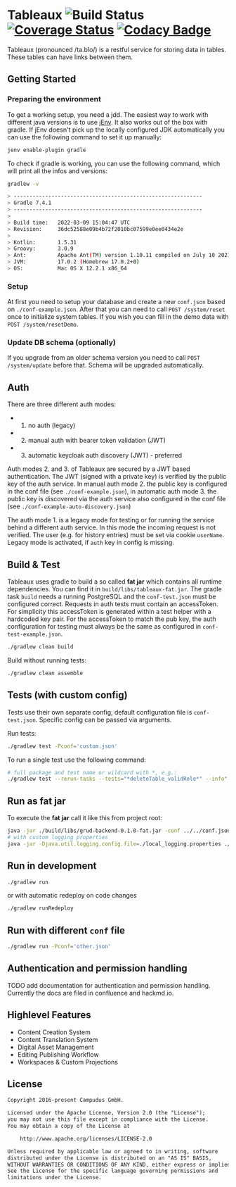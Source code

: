 # Tableaux ![Build Status](https://github.com/campudus/tableaux/actions/workflows/main_ci.yml/badge.svg?branch=master) [![Coverage Status](https://coveralls.io/repos/campudus/tableaux/badge.svg?branch=master&service=github)](https://coveralls.io/github/campudus/tableaux?branch=master) [![Codacy Badge](https://app.codacy.com/project/badge/Grade/07e1410aa5404dd29eaa0b569d55a6de)](https://www.codacy.com/gh/campudus/tableaux/dashboard?utm_source=github.com&amp;utm_medium=referral&amp;utm_content=campudus/tableaux&amp;utm_campaign=Badge_Grade)

Tableaux (pronounced /ta.blo/) is a restful service for storing data in tables. These tables can have links between them.

## Getting Started

### Preparing the environment

To get a working setup, you need a jdd. The easiest way to work with different java versions is to use [jEnv](https://github.com/jenv/jenv). It also works out of the box with gradle. If jEnv doesn't pick up the locally configured JDK automatically you can use the following command to set it up manually:

```sh
jenv enable-plugin gradle
```

To check if gradle is working, you can use the following command, which will print all the infos and versions:

```sh
gradlew -v

> ------------------------------------------------------------
> Gradle 7.4.1
> ------------------------------------------------------------
> 
> Build time:   2022-03-09 15:04:47 UTC
> Revision:     36dc52588e09b4b72f2010bc07599e0ee0434e2e
> 
> Kotlin:       1.5.31
> Groovy:       3.0.9
> Ant:          Apache Ant(TM) version 1.10.11 compiled on July 10 2021
> JVM:          17.0.2 (Homebrew 17.0.2+0)
> OS:           Mac OS X 12.2.1 x86_64
```

### Setup

At first you need to setup your database and create a new `conf.json` based on `./conf-example.json`.
After that you can need to call `POST /system/reset` once to initialize system tables. If you wish you can fill in the demo data with `POST /system/resetDemo`.

### Update DB schema (optionally)

If you upgrade from an older schema version you need to call `POST /system/update` before that. Schema will be upgraded automatically.

## Auth

There are three different auth modes:

- 1. no auth (legacy)
- 2. manual auth with bearer token validation (JWT)
- 3. automatic keycloak auth discovery (JWT) - preferred

Auth modes 2. and 3. of Tableaux are secured by a JWT based authentication. The JWT (signed with a private key) is verified by the public key of the auth service. In manual auth mode 2. the public key is configured in the conf file (see `./conf-example.json`), in automatic auth mode 3. the public key is discovered via the auth service also configured in the conf file (see `./conf-example-auto-discovery.json`)

The auth mode 1. is a legacy mode for testing or for running the service behind a different auth service. In this mode the incoming request is not verified. The user (e.g. for history entries) must be set via cookie `userName`. Legacy mode is activated, if `auth` key in config is missing.

## Build & Test

Tableaux uses gradle to build a so called **fat jar** which contains all runtime dependencies. You can find it in `build/libs/tableaux-fat.jar`. The gradle task `build` needs a running PostgreSQL and the `conf-test.json` must be configured correct. Requests in auth tests must contain an accessToken. For simplicity this accessToken is generated within a test helper with a hardcoded key pair. For the accessToken to match the pub key, the auth configuration for testing must always be the same as configured in `conf-test-example.json`.

```bash
./gradlew clean build
```

Build without running tests:

```bash
./gradlew clean assemble
```

## Tests (with custom config)

Tests use their own separate config, default configuration file is `conf-test.json`.
Specific config can be passed via arguments.

Run tests:

```bash
./gradlew test -Pconf='custom.json'
```

To run a single test use the following command:

```bash
# full package and test name or wildcard with *, e.g.:
./gradlew test --rerun-tasks --tests="*deleteTable_validRole*" --info"
```

## Run as fat jar

To execute the **fat jar** call it like this from project root:

```bash
java -jar ./build/libs/grud-backend-0.1.0-fat.jar -conf ../../conf.json
# with custom logging properties
java -jar -Djava.util.logging.config.file=./local_logging.properties ./build/libs/grud-backend-0.1.0-fat.jar -conf ./conf.json
```

## Run in development

```bash
./gradlew run
```

or with automatic redeploy on code changes

```bash
./gradlew runRedeploy
```

## Run with different `conf` file

```bash
./gradlew run -Pconf='other.json'
```

## Authentication and permission handling

TODO add documentation for authentication and permission handling. Currently the docs are filed in confluence and hackmd.io.

## Highlevel Features

* Content Creation System
* Content Translation System
* Digital Asset Management
* Editing Publishing Workflow
* Workspaces & Custom Projections

## License

```txt
Copyright 2016-present Campudus GmbH.

Licensed under the Apache License, Version 2.0 (the "License");
you may not use this file except in compliance with the License.
You may obtain a copy of the License at

    http://www.apache.org/licenses/LICENSE-2.0

Unless required by applicable law or agreed to in writing, software
distributed under the License is distributed on an "AS IS" BASIS,
WITHOUT WARRANTIES OR CONDITIONS OF ANY KIND, either express or implied.
See the License for the specific language governing permissions and
limitations under the License.
```
